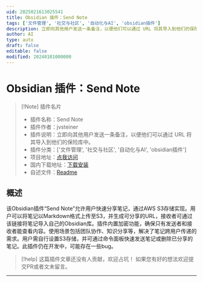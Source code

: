 ```yaml
---
uid: 2025021613025541
title: Obsidian 插件：Send Note
tags: ['文件管理', '社交与社区', '自动化与AI', 'obsidian插件']
description: 立即向其他用户发送一条备注，以便他们可以通过 URL 将其导入到他们的保险库中。
author: AI
type: auto
draft: false
editable: false
modified: 20240101000000
---
```


# Obsidian 插件：Send Note

> [!Note] 插件名片
> - 插件名称：Send Note
> - 插件作者：jvsteiner
> - 插件说明：立即向其他用户发送一条备注，以便他们可以通过 URL 将其导入到他们的保险库中。
> - 插件分类：['文件管理', '社交与社区', '自动化与AI', 'obsidian插件']
> - 项目地址：[点我访问](https://github.com/jvsteiner/send-note)
> - 国内下载地址：[下载安装](https://pkmer.cn/products/plugin/pluginMarket/?send-note)
> - 自述文件：[Readme](https://ghproxy.net/https://raw.githubusercontent.com/jvsteiner/send-note/main/README.md)



## 概述

该Obsidian插件“Send Note”允许用户快速分享笔记，通过AWS S3存储实现。用户可以将笔记以Markdown格式上传至S3，并生成可分享的URL，接收者可通过该链接将笔记导入自己的Obsidian库。插件内置加密功能，确保只有发送者和接收者能查看内容。使用场景包括团队协作、知识分享等，解决了笔记跨用户传递的需求。用户需自行设置S3存储，并可通过命令面板快速发送笔记或删除已分享的笔记。此插件仍在开发中，可能存在一些bug。


> [!help] 
> 这篇插件文章还没有人贡献，欢迎占坑！
> 如果您有好的想法欢迎提交PR或者文末留言。
> 

---



